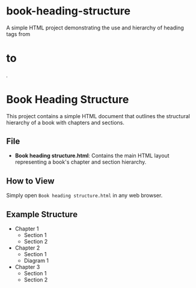 # book-heading-structure
A simple HTML project demonstrating the use and hierarchy of heading tags from <h1> to <h6>.
# Book Heading Structure

This project contains a simple HTML document that outlines the structural hierarchy of a book with chapters and sections.

## File

- **Book heading structure.html**: Contains the main HTML layout representing a book's chapter and section hierarchy.

## How to View

Simply open `Book heading structure.html` in any web browser.

## Example Structure

- Chapter 1
  - Section 1
  - Section 2
- Chapter 2
  - Section 1
  - Diagram 1
- Chapter 3
  - Section 1
  - Section 2

